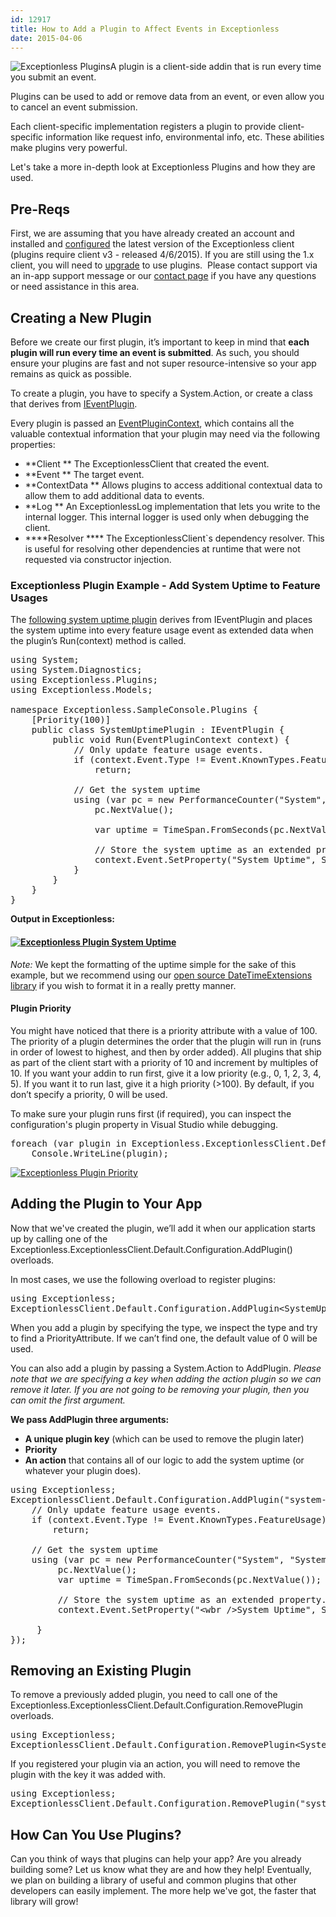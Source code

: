 ```yaml
---
id: 12917
title: How to Add a Plugin to Affect Events in Exceptionless
date: 2015-04-06
---
```

![Exceptionless Plugins](/assets/img/news/plugins-code-featured1.jpg)A plugin is a client-side addin that is run every time you submit an event.

Plugins can be used to add or remove data from an event, or even allow you to cancel an event submission.

Each client-specific implementation registers a plugin to provide client-specific information like request info, environmental info, etc. These abilities make plugins very powerful.

Let's take a more in-depth look at Exceptionless Plugins and how they are used.

<!--more-->

## Pre-Reqs

First, we are assuming that you have already created an account and installed and <a title="Configure Exceptionless" href="http://docs.exceptionless.com/contents/configuration/" target="_blank">configured</a> the latest version of the Exceptionless client (plugins require client v3 - released 4/6/2015). If you are still using the 1.x client, you will need to <a title="Upgrade Exceptionless Client" href="http://docs.exceptionless.com/contents/upgrading/" target="_blank">upgrade</a> to use plugins.  Please contact support via an in-app support message or our <a title="Contact Exceptionless" href="/contact/" target="_blank">contact page</a> if you have any questions or need assistance in this area.

## Creating a New Plugin

Before we create our first plugin, it’s important to keep in mind that **each plugin will run every time an event is submitted**. As such, you should ensure your plugins are fast and not super resource-intensive so your app remains as quick as possible.

To create a plugin, you have to specify a System.Action<EventPluginContext>, or create a class that derives from <a title="Exceptionless IEventPlugin" href="https://github.com/exceptionless/Exceptionless.Net/blob/master/Source/Shared/Plugins/IEventPlugin.cs" target="_blank">IEventPlugin</a>.

Every plugin is passed an <a title="Exceptionless Plugin Contect" href="https://github.com/exceptionless/Exceptionless.Net/blob/master/Source/Shared/Plugins/EventPluginContext.cs" target="_blank">EventPluginContext</a>, which contains all the valuable contextual information that your plugin may need via the following properties:

* **Client
** The ExceptionlessClient that created the event.
* **Event
** The target event.
* **ContextData
** Allows plugins to access additional contextual data to allow them to add additional data to events.
* **Log
** An ExceptionlessLog implementation that lets you write to the internal logger. This internal logger is used only when debugging the client.
* ****Resolver
**** The ExceptionlessClient\`s dependency resolver. This is useful for resolving other dependencies at runtime that were not requested via constructor injection.

### Exceptionless Plugin Example - Add System Uptime to Feature Usages

The <a title="Exceptionless System Uptime Plugin Example" href="https://github.com/exceptionless/Exceptionless.Net/blob/master/Source/Samples/SampleConsole/Plugins/SystemUptimePlugin.cs" target="_blank">following system uptime plugin</a> derives from IEventPlugin and places the system uptime into every feature usage event as extended data when the plugin’s Run(context) method is called.

<pre>using System;
using System.Diagnostics;
using Exceptionless.Plugins;
using Exceptionless.Models;

namespace Exceptionless.SampleConsole.Plugins {
    [Priority(100)]
    public class SystemUptimePlugin : IEventPlugin {
        public void Run(EventPluginContext context) {
            // Only update feature usage events.
            if (context.Event.Type != Event.KnownTypes.FeatureUsage)
                return;

            // Get the system uptime
            using (var pc = new PerformanceCounter("System", "System Up Time")) {
                pc.NextValue();

                var uptime = TimeSpan.FromSeconds(pc.NextValue());

                // Store the system uptime as an extended property.
                context.Event.SetProperty("System Uptime", String.Format("{0} Days {1} Hours {2} Minutes {3} Seconds", uptime.Days, uptime.Hours, uptime.Minutes, uptime.Seconds));
            }
        }
    }
}
</pre>

**Output in Exceptionless:**

#### [![Exceptionless Plugin System Uptime](/assets/img/news/exceptionless-plugin-system-uptime.png)](/assets/exceptionless-plugin-system-uptime.png)

_Note:_ We kept the formatting of the uptime simple for the sake of this example, but we recommend using our <a title="Exceptionless Date Time Extensions Library" href="https://github.com/exceptionless/Exceptionless.DateTimeExtensions" target="_blank">open source DateTimeExtensions library</a> if you wish to format it in a really pretty manner.

#### Plugin Priority

You might have noticed that there is a priority attribute with a value of 100. The priority of a plugin determines the order that the plugin will run in (runs in order of lowest to highest, and then by order added). All plugins that ship as part of the client start with a priority of 10 and increment by multiples of 10. If you want your addin to run first, give it a low priority (e.g., 0, 1, 2, 3, 4, 5). If you want it to run last, give it a high priority (>100). By default, if you don’t specify a priority, 0 will be used.

To make sure your plugin runs first (if required), you can inspect the configuration's plugin property in Visual Studio while debugging.

<pre>foreach (var plugin in Exceptionless.ExceptionlessClient.Default.Configuration.Plugins)
    Console.WriteLine(plugin);
</pre>

[![Exceptionless Plugin Priority](/assets/img/news/exceptionless-plugin-priority.png)](/assets/exceptionless-plugin-priority.png)

## Adding the Plugin to Your App

Now that we've created the plugin, we’ll add it when our application starts up by calling one of the Exceptionless.ExceptionlessClient.Default.Configuration.AddPlugin() overloads.

In most cases, we use the following overload to register plugins:

<pre>using Exceptionless;
ExceptionlessClient.Default.Configuration.AddPlugin&lt;SystemUptimePlugin&gt;();
</pre>

When you add a plugin by specifying the type, we inspect the type and try to find a PriorityAttribute. If we can’t find one, the default value of 0 will be used.

You can also add a plugin by passing a System.Action<EventPluginContext> to AddPlugin.
_Please note that we are specifying a key when adding the action plugin so we can remove it later. If you are not going to be removing your plugin, then you can omit the first argument._

**We pass AddPlugin three arguments:**

* **A unique plugin key** (which can be used to remove the plugin later)
* **Priority**
* **An action** that contains all of our logic to add the system uptime (or whatever your plugin does).

<pre>using Exceptionless;
ExceptionlessClient.Default.Configuration.AddPlugin("system-uptime", 100, context =&gt; {
    // Only update feature usage events.
    if (context.Event.Type != Event.KnownTypes.FeatureUsage)
        return;

    // Get the system uptime
    using (var pc = new PerformanceCounter("System", "System Up Time")) {
         pc.NextValue();
         var uptime = TimeSpan.FromSeconds(pc.NextValue());

         // Store the system uptime as an extended property.
         context.Event.SetProperty("&lt;wbr />System Uptime", String.Format("{0} Days {1} Hours {2} Minutes {3} Seconds", uptime.Days, uptime.Hours, uptime.Minutes, uptime.Seconds));

     }
});
</pre>

## Removing an Existing Plugin

To remove a previously added plugin, you need to call one of the Exceptionless.ExceptionlessClient.Default.Configuration.RemovePlugin overloads.

<pre>using Exceptionless;
ExceptionlessClient.Default.Configuration.RemovePlugin&lt;SystemUptimePlugin&gt;();
</pre>

If you registered your plugin via an action, you will need to remove the plugin with the key it was added with.

<pre>using Exceptionless;
ExceptionlessClient.Default.Configuration.RemovePlugin("system-uptime");
</pre>

## How Can You Use Plugins?

Can you think of ways that plugins can help your app? Are you already building some? Let us know what they are and how they help! Eventually, we plan on building a library of useful and common plugins that other developers can easily implement. The more help we've got, the faster that library will grow!
